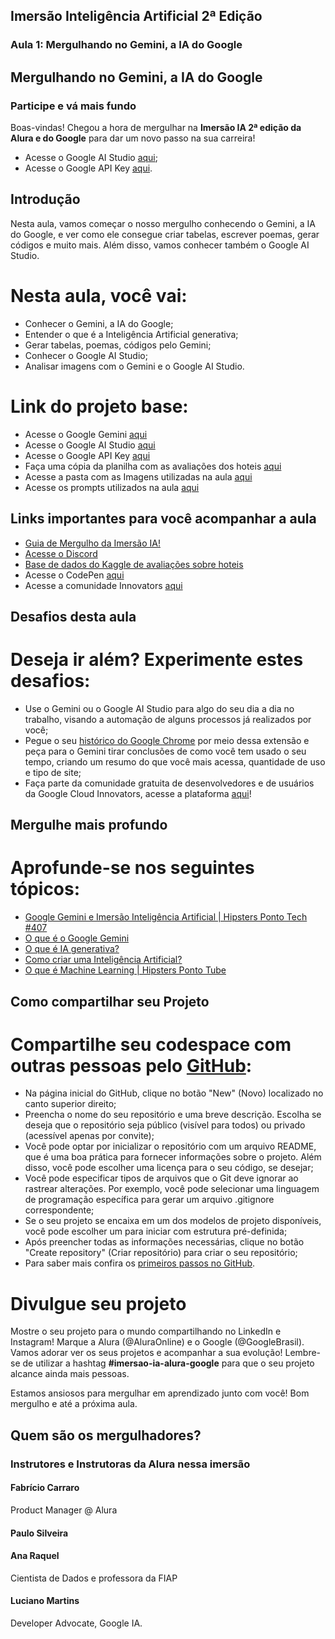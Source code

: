 Imersão Inteligência Artificial 2ª Edição
-----------------------------------------

### Aula 1: Mergulhando no Gemini, a IA do Google


Mergulhando no Gemini, a IA do Google
-------------------------------------

### Participe e vá mais fundo

Boas-vindas! Chegou a hora de mergulhar na **Imersão IA 2ª edição da Alura e do Google** para dar um novo passo na sua carreira!

*   Acesse o Google AI Studio [aqui](https://aistudio.google.com/app/prompts/new_chat/?utm_source=website&utm_medium=referral&utm_campaign=Alura&utm_content=);
*   Acesse o Google API Key [aqui](https://aistudio.google.com/app/apikey/?utm_source=website&utm_medium=referral&utm_campaign=Alura&utm_content=).

Introdução
----------

Nesta aula, vamos começar o nosso mergulho conhecendo o Gemini, a IA do Google, e ver como ele consegue criar tabelas, escrever poemas, gerar códigos e muito mais. Além disso, vamos conhecer também o Google AI Studio.

Nesta aula, você vai:
=====================

*   Conhecer o Gemini, a IA do Google;
*   Entender o que é a Inteligência Artificial generativa;
*   Gerar tabelas, poemas, códigos pelo Gemini;
*   Conhecer o Google AI Studio;
*   Analisar imagens com o Gemini e o Google AI Studio.

Link do projeto base:
=====================

*   Acesse o Google Gemini [aqui](https://gemini.google.com)
*   Acesse o Google AI Studio [aqui](https://aistudio.google.com/app/prompts/new_chat/?utm_source=website&utm_medium=referral&utm_campaign=Alura&utm_content=)
*   Acesse o Google API Key [aqui](https://aistudio.google.com/app/apikey/?utm_source=website&utm_medium=referral&utm_campaign=Alura&utm_content=)
*   Faça uma cópia da planilha com as avaliações dos hoteis [aqui](https://docs.google.com/spreadsheets/d/1qKUKKI7BNmVFs4rvTkl4YeCEbddRNcCP5_r_-pICk4A/edit?usp=sharing)
*   Acesse a pasta com as Imagens utilizadas na aula [aqui](https://drive.google.com/drive/folders/1w8lfurPj3TakbhAiSiVtbMPji_PU-KNC?usp=sharing)
*   Acesse os prompts utilizados na aula [aqui](https://docs.google.com/document/d/130u8Kd6GewOsuRhoL4vWCENdh9ppDKabFAeUSWvYrlI/edit?usp=sharing)

Links importantes para você acompanhar a aula
---------------------------------------------

*   [Guia de Mergulho da Imersão IA!](https://grupoalura.notion.site/Imers-o-IA-Guia-de-Mergulho-41ae5fadd8fd47899167a115e96244d9)
*   [Acesse o Discord](https://discord.gg/Dw6zBZAFU9)
*   [Base de dados do Kaggle de avaliações sobre hoteis](https://www.kaggle.com/code/thehustler2003/naive-sentiment-classification/input)
*   Acesse o CodePen [aqui](https://codepen.io/pen/)
*   Acesse a comunidade Innovators [aqui](https://cloud.google.com/innovators?hl=pt-br)

Desafios desta aula
-------------------

Deseja ir além? Experimente estes desafios:
===========================================

*   Use o Gemini ou o Google AI Studio para algo do seu dia a dia no trabalho, visando a automação de alguns processos já realizados por você;
*   Pegue o seu [histórico do Google Chrome](https://chromewebstore.google.com/detail/quick-chrome-history-expo/hdfpifhfphhgjipcnfnolgalplokmmge) por meio dessa extensão e peça para o Gemini tirar conclusões de como você tem usado o seu tempo, criando um resumo do que você mais acessa, quantidade de uso e tipo de site;
*   Faça parte da comunidade gratuita de desenvolvedores e de usuários da Google Cloud Innovators, acesse a plataforma [aqui](https://cloud.google.com/innovators?hl=pt-br)!

Mergulhe mais profundo
----------------------

Aprofunde-se nos seguintes tópicos:
===================================

*   [Google Gemini e Imersão Inteligência Artificial | Hipsters Ponto Tech #407](https://www.hipsters.tech/google-gemini-e-imersao-inteligencia-artificial-hipsters-ponto-tech-407/)
*   [O que é o Google Gemini](https://www.alura.com.br/artigos/google-gemini)
*   [O que é IA generativa?](https://www.alura.com.br/artigos/inteligencia-artificial-ia-generativa-chatgpt-gpt-midjourney)
*   [Como criar uma Inteligência Artificial?](https://www.alura.com.br/artigos/como-criar-inteligencia-artificial-ia)
*   [O que é Machine Learning | Hipsters Ponto Tube](https://www.youtube.com/watch?v=Iuz_jc96bQk)

Como compartilhar seu Projeto
-----------------------------

Compartilhe seu codespace com outras pessoas pelo [GitHub](https://github.com/):
================================================================================

*   Na página inicial do GitHub, clique no botão "New" (Novo) localizado no canto superior direito;
*   Preencha o nome do seu repositório e uma breve descrição. Escolha se deseja que o repositório seja público (visível para todos) ou privado (acessível apenas por convite);
*   Você pode optar por inicializar o repositório com um arquivo README, que é uma boa prática para fornecer informações sobre o projeto. Além disso, você pode escolher uma licença para o seu código, se desejar;
*   Você pode especificar tipos de arquivos que o Git deve ignorar ao rastrear alterações. Por exemplo, você pode selecionar uma linguagem de programação específica para gerar um arquivo .gitignore correspondente;
*   Se o seu projeto se encaixa em um dos modelos de projeto disponíveis, você pode escolher um para iniciar com estrutura pré-definida;
*   Após preencher todas as informações necessárias, clique no botão "Create repository" (Criar repositório) para criar o seu repositório;
*   Para saber mais confira os [primeiros passos no GitHub](https://www.alura.com.br/artigos/o-que-e-git-github?utm_term=&utm_campaign=&utm_source=adwords&utm_medium=ppc&hsa_acc=7964138385&hsa_cam=20946398532&hsa_grp=153091871930&hsa_ad=688089973825&hsa).

Divulgue seu projeto
====================

Mostre o seu projeto para o mundo compartilhando no LinkedIn e Instagram! Marque a Alura (@AluraOnline) e o Google (@GoogleBrasil). Vamos adorar ver os seus projetos e acompanhar a sua evolução! Lembre-se de utilizar a hashtag **#imersao-ia-alura-google** para que o seu projeto alcance ainda mais pessoas.

Estamos ansiosos para mergulhar em aprendizado junto com você! Bom mergulho e até a próxima aula.

Quem são os mergulhadores?
--------------------------

### Instrutores e Instrutoras da Alura nessa imersão

#### Fabrício Carraro

Product Manager @ Alura

[](https://twitter.com/fabriciocarraro)[](https://www.linkedin.com/in/fabriciocarraro/)[](https://github.com/fabriciocarraro)

#### Paulo Silveira

[](paulo_caelum)[](https://www.linkedin.com/in/paulosilveira/)

#### Ana Raquel

Cientista de Dados e professora da FIAP

[](https://www.linkedin.com/in/ana-raquel-fernandes-cunha-a48a07a0/)

#### Luciano Martins

Developer Advocate, Google IA.

[](https://www.linkedin.com/in/lucianommartins/)